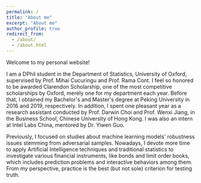 ```yaml
---
permalink: /
title: "About me"
excerpt: "About me"
author_profile: true
redirect_from: 
  - /about/
  - /about.html
---
```


Welcome to my personal website! 

I am a DPhil student in the Department of Statistics, University of Oxford, supervised by Prof. Mihai Cucuringu and Prof. Rama Cont. I feel so honored to be awarded Clarendon Scholarship, one of the most competitive scholarships by Oxford, merely one for my department each year. Before that, I obtained my Bachelor's and Master's degree at Peking University in 2016 and 2019, respectively. In addition, I spent one pleasant year as a research assistant conducted by Prof. Darwin Choi and Prof. Wenxi Jiang, in the Business School, Chinese University of Hong Kong. I was also an intern at Intel Labs China, mentored by Dr. Yiwen Guo. 



Previously, I focused on studies about machine learning models' robustness issues stemming from adversarial samples. Nowadays, I devote more time to apply Artificial Intelligence techniques and traditional statistics to investigate various financial instruments, like bonds and limit order books, which includes prediction problems and interactive behaviors among them. From my perspective, practice is the best (but not sole) criterion for testing truth.
